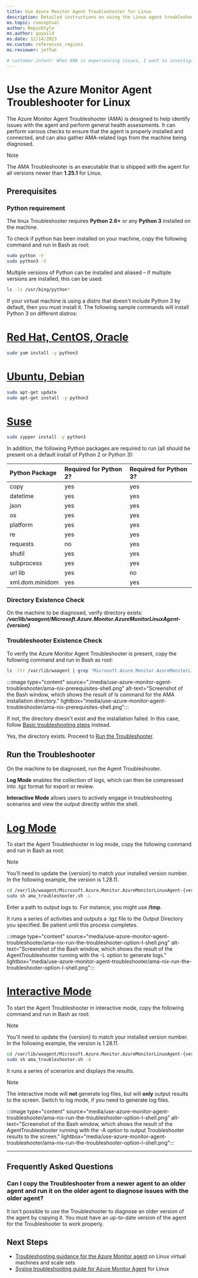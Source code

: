 ```yaml
---
title: Use Azure Monitor Agent Troubleshooter for Linux
description: Detailed instructions on using the Linux agent troubleshooter tool to diagnose potential issues.
ms.topic: conceptual
author: RepinStyle
ms.author: guywild
ms.date: 12/14/2023
ms.custom: references_regions
ms.reviewer: jeffwo

# customer-intent: When AMA is experiencing issues, I want to investigate the issues and determine if I can resolve the issue on my own.
---
```


# Use the Azure Monitor Agent Troubleshooter for Linux
The Azure Monitor Agent Troubleshooter (AMA) is designed to help identify issues with the agent and perform general health assessments. It can perform various checks to ensure that the agent is properly installed and connected, and can also gather AMA-related logs from the machine being diagnosed.

> [!Note]
> The AMA Troubleshooter is an executable that is shipped with the agent for all versions newer than **1.25.1** for Linux.

## Prerequisites

### Python requirement
The linux Troubleshooter requires **Python 2.6+** or any **Python 3** installed on the machine.

To check if python has been installed on your machine, copy the following command and run in Bash as root:
```Bash
sudo python -V
sudo python3 -V
```

Multiple versions of Python can be installed and aliased – if multiple versions are installed, this can be used:

```Bash
ls -ls /usr/bing/python*
```

If your virtual machine is using a distro that doesn't include Python 3 by default, then you must install it. The following sample commands will install Python 3 on different distros:

# [Red Hat, CentOS, Oracle](#tab/redhat)
```Bash
sudo yum install -y python3
```
# [Ubuntu, Debian](#tab/ubuntu)
```Bash
sudo apt-get update
sudo apt-get install -y python3
```
# [Suse](#tab/suse)
```Bash
sudo zypper install -y python3
```


In addition, the following Python packages are required to run (all should be present on a default install of Python 2 or Python 3):

|Python Package|Required for Python 2?|Required for Python 3?|
|:---|:---|:---|
|copy|yes|yes|
|datetime|yes|yes|
|json|yes|yes|
|os|yes|yes|
|platform|yes|yes|
|re|yes|yes|
|requests|no|yes|
|shutil|yes|yes|
|subprocess|yes|yes|
|url lib|yes|no|
|xml.dom.minidom|yes|yes|

### Directory Existence Check
On the machine to be diagnosed, verify directory exists:
***/var/lib/waagent/Microsoft.Azure.Monitor.AzureMonitorLinuxAgent-{version}***

### Troubleshooter Existence Check
To verify the Azure Monitor Agent Troubleshooter is present, copy the following command and run in Bash as root:

```Bash
ls -ltr /var/lib/waagent | grep "Microsoft.Azure.Monitor.AzureMonitorLinuxAgent-*"
```

:::image type="content" source="./media/use-azure-monitor-agent-troubleshooter/ama-nix-prerequisites-shell.png" alt-text="Screenshot of the Bash window, which shows the result of ls command for the AMA installation directory." lightbox="media/use-azure-monitor-agent-troubleshooter/ama-nix-prerequisites-shell.png":::

If not, the directory doesn't exist and the installation failed. In this case, follow [Basic troubleshooting steps](azure-monitor-agent-troubleshoot-linux-vm.md#basic-troubleshooting-steps) instead.

Yes, the directory exists. Proceed to [Run the Troubleshooter](#run-the-troubleshooter).

## Run the Troubleshooter
On the machine to be diagnosed, run the Agent Troubleshooter. 

**Log Mode** enables the collection of logs, which can then be compressed into .tgz format for export or review. 

**Interactive Mode** allows users to actively engage in troubleshooting scenarios and view the output directly within the shell.

# [Log Mode](#tab/GenerateLogs)

To start the Agent Troubleshooter in log mode, copy the following command and run in Bash as root:

> [!Note]
> You'll need to update the {version} to match your installed version number. In the following example, the version is 1.28.11.

```Bash
cd /var/lib/waagent/Microsoft.Azure.Monitor.AzureMonitorLinuxAgent-{version}/ama_tst/
sudo sh ama_troubleshooter.sh -L	
```

Enter a path to output logs to. For instance, you might use **/tmp**.

It runs a series of activities and outputs a .tgz file to the Output Directory you specified. Be patient until this process completes.

:::image type="content" source="media/use-azure-monitor-agent-troubleshooter/ama-nix-run-the-troubleshooter-option-l-shell.png" alt-text="Screenshot of the Bash window, which shows the result of the AgentTroubleshooter running with the -L option to generate logs." lightbox="media/use-azure-monitor-agent-troubleshooter/ama-nix-run-the-troubleshooter-option-l-shell.png":::

# [Interactive Mode](#tab/Interactive)

To start the Agent Troubleshooter in interactive mode, copy the following command and run in Bash as root:

> [!Note]
> You'll need to update the {version} to match your installed version number. In the following example, the version is 1.28.11.

```Bash
cd /var/lib/waagent/Microsoft.Azure.Monitor.AzureMonitorLinuxAgent-{version}/ama_tst/
sudo sh ama_troubleshooter.sh -A	
```

It runs a series of scenarios and displays the results.

> [!Note]
> The interactive mode will **not** generate log files, but will **only** output results to the screen. Switch to log mode, if you need to generate log files.

:::image type="content" source="media/use-azure-monitor-agent-troubleshooter/ama-nix-run-the-troubleshooter-option-l-shell.png" alt-text="Screenshot of the Bash window, which shows the result of the AgentTroubleshooter running with the -A option to output Troubleshooter results to the screen." lightbox="media/use-azure-monitor-agent-troubleshooter/ama-nix-run-the-troubleshooter-option-l-shell.png":::

---

## Frequently Asked Questions

### Can I copy the Troubleshooter from a newer agent to an older agent and run it on the older agent to diagnose issues with the older agent?
It isn't possible to use the Troubleshooter to diagnose an older version of the agent by copying it. You must have an up-to-date version of the agent for the Troubleshooter to work properly.
 
## Next Steps
- [Troubleshooting guidance for the Azure Monitor agent](../agents/azure-monitor-agent-troubleshoot-linux-vm.md) on Linux virtual machines and scale sets
- [Syslog troubleshooting guide for Azure Monitor Agent](../agents/azure-monitor-agent-troubleshoot-linux-vm-rsyslog.md) for Linux